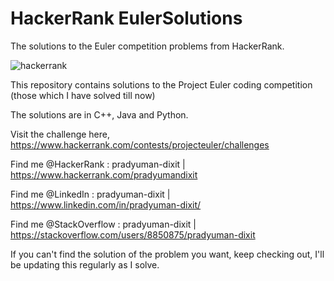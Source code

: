# HackerRank EulerSolutions
The solutions to the Euler competition problems from HackerRank.

![hackerrank](https://user-images.githubusercontent.com/41565823/46145009-fcdf3100-c25e-11e8-9518-d0dbd3294e30.png)

This repository contains solutions to the Project Euler coding competition (those which I have solved till now)

The solutions are in C++, Java and Python.

Visit the challenge here, https://www.hackerrank.com/contests/projecteuler/challenges


Find me @HackerRank    : pradyuman-dixit | https://www.hackerrank.com/pradyumandixit

Find me @LinkedIn      : pradyuman-dixit | https://www.linkedin.com/in/pradyuman-dixit/

Find me @StackOverflow : pradyuman-dixit | https://stackoverflow.com/users/8850875/pradyuman-dixit

If you can't find the solution of the problem you want, keep checking out, I'll be updating this regularly as I solve.
